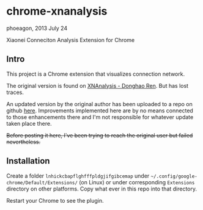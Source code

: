 chrome-xnanalysis
=================
phoeagon, 2013 July 24

Xiaonei Conneciton Analysis Extension for Chrome

## Intro

This project is a Chrome extension that visualizes connection network.

The original version is found on [XNAnalysis - Donghao Ren](http://donghaoren.org/projects/xnanalysis). But has lost traces.

An updated version by the original author has been uploaded to a repo on 
github [here](https://github.com/windwish/XNAnalysis2). Improvements implemented here are by no means connected to those
enhancements there and I'm not responsible for whatever update taken place there.

<s>Before posting it here, I've been trying to reach the original user but
failed nevertheless.</s>



## Installation
Create a folder `lnhickcbapflghfffpldgjifgibcemap` under `~/.config/google-chrome/Default/Extensions/` (on Linux) or under corresponding `Extensions` directory on other platforms.
Copy what ever in this repo into that directory.

Restart your Chrome to see the plugin.
